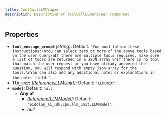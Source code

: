 ```yaml
---
title: ToolCallLLMWrapper
description: Description of ToolCallLLMWrapper component
---
```

## Properties

- **`tool_message_prompt`** *(string)*: Default: `"You must follow these instructions:\nYou can select zero or more of the above tools based on the user query\nIf there are multiple tools required, make sure a list of tools are returned in a JSON array.\nIf there is no tool that match the user request or you have already answered the question, you will respond with empty json array for the tools.\nYou can also add any additional notes or explanations in the notes field."`.
- **`llm_unit`** *([Reference[LLMUnit]](/docs/components/llmunit/overview/))*: Default: `"LLMUnit"`.
- **`model`**: Default: `null`.
  - **Any of**
    - *[Reference[LLMModel]](/docs/components/llmmodel/overview/)*: Default: `"eidolon_ai_sdk.cpu.llm_unit.LLMModel"`.
    - *null*
